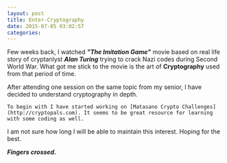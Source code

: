```yaml
---
layout: post
title: Enter-Cryptography
date: 2015-07-05 03:02:57
categories:
---
```


Few weeks back, I watched ***"The Imitation Game"*** movie based on real life story of cryptanlyst ___Alan Turing___  trying to crack Nazi codes during Second World War. What got me stick to the movie is the art of **Cryptography** used from that period of time.

After attending one session on the same topic from my senior, I have decided to understand cryptography in depth. 

	To begin with I have started working on [Matasano Crypto Challenges](http://cryptopals.com). It seems to be great resource for learning with some coding as well.
	
I am not sure how long I will be able to maintain this interest. Hoping for the best.

***Fingers crossed.***

